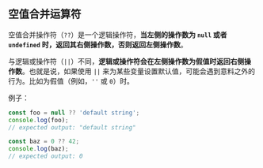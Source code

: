 ## 空值合并运算符

空值合并操作符（`??`）是一个逻辑操作符，**当左侧的操作数为 `null` 或者 `undefined` 时，返回其右侧操作数，否则返回左侧操作数**。

与逻辑或操作符（`||`）不同，**逻辑或操作符会在左侧操作数为假值时返回右侧操作数**。也就是说，如果使用 `||` 来为某些变量设置默认值，可能会遇到意料之外的行为。比如为假值（例如，`''` 或 `0`）时。


例子：
```js
const foo = null ?? 'default string';
console.log(foo);
// expected output: "default string"

const baz = 0 ?? 42;
console.log(baz);
// expected output: 0
```




